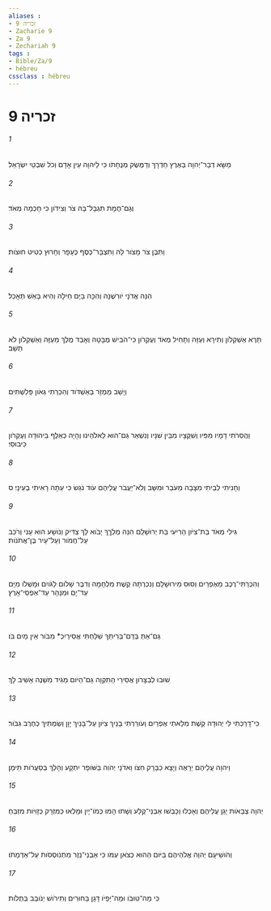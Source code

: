 ```yaml
---
aliases : 
- זכריה 9
- Zacharie 9
- Za 9
- Zechariah 9
tags : 
- Bible/Za/9
- hébreu
cssclass : hébreu
---
```


# זכריה 9

###### 1
מַשָּׂא דְבַר־יְהוָה בְּאֶרֶץ חַדְרָךְ וְדַמֶּשֶׂק מְנֻחָתֹו כִּי לַיהוָה עֵין אָדָם וְכֹל שִׁבְטֵי יִשְׂרָאֵל׃
###### 2
וְגַם־חֲמָת תִּגְבָּל־בָּהּ צֹר וְצִידֹון כִּי חָכְמָה מְאֹד׃
###### 3
וַתִּבֶן צֹר מָצֹור לָהּ וַתִּצְבָּר־כֶּסֶף כֶּעָפָר וְחָרוּץ כְּטִיט חוּצֹות׃
###### 4
הִנֵּה אֲדֹנָי יֹורִשֶׁנָּה וְהִכָּה בַיָּם חֵילָהּ וְהִיא בָּאֵשׁ תֵּאָכֵל׃
###### 5
תֵּרֶא אַשְׁקְלֹון וְתִירָא וְעַזָּה וְתָחִיל מְאֹד וְעֶקְרֹון כִּי־הֹבִישׁ מֶבָּטָהּ וְאָבַד מֶלֶךְ מֵעַזָּה וְאַשְׁקְלֹון לֹא תֵשֵׁב׃
###### 6
וְיָשַׁב מַמְזֵר בְּאַשְׁדֹּוד וְהִכְרַתִּי גְּאֹון פְּלִשְׁתִּים׃
###### 7
וַהֲסִרֹתִי דָמָיו מִפִּיו וְשִׁקֻּצָיו מִבֵּין שִׁנָּיו וְנִשְׁאַר גַּם־הוּא לֵאלֹהֵינוּ וְהָיָה כְּאַלֻּף בִּיהוּדָה וְעֶקְרֹון כִּיבוּסִי׃
###### 8
וְחָנִיתִי לְבֵיתִי מִצָּבָה מֵעֹבֵר וּמִשָּׁב וְלֹא־יַעֲבֹר עֲלֵיהֶם עֹוד נֹגֵשׂ כִּי עַתָּה רָאִיתִי בְעֵינָי׃ ס
###### 9
גִּילִי מְאֹד בַּת־צִיֹּון הָרִיעִי בַּת יְרוּשָׁלִַם הִנֵּה מַלְךֵּךְ יָבֹוא לָךְ צַדִּיק וְנֹושָׁע הוּא עָנִי וְרֹכֵב עַל־חֲמֹור וְעַל־עַיִר בֶּן־אֲתֹנֹות׃
###### 10
וְהִכְרַתִּי־רֶכֶב מֵאֶפְרַיִם וְסוּס מִירוּשָׁלִַם וְנִכְרְתָה קֶשֶׁת מִלְחָמָה וְדִבֶּר שָׁלֹום לַגֹּויִם וּמָשְׁלֹו מִיָּם עַד־יָם וּמִנָּהָר עַד־אַפְסֵי־אָרֶץ׃
###### 11
גַּם־אַתְּ בְּדַם־בְּרִיתֵךְ שִׁלַּחְתִּי אֲסִירַיִכְ* מִבֹּור אֵין מַיִם בֹּו׃
###### 12
שׁוּבוּ לְבִצָּרֹון אֲסִירֵי הַתִּקְוָה גַּם־הַיֹּום מַגִּיד מִשְׁנֶה אָשִׁיב לָךְ׃
###### 13
כִּי־דָרַכְתִּי לִי יְהוּדָה קֶשֶׁת מִלֵּאתִי אֶפְרַיִם וְעֹורַרְתִּי בָנַיִךְ צִיֹּון עַל־בָּנַיִךְ יָוָן וְשַׂמְתִּיךְ כְּחֶרֶב גִּבֹּור׃
###### 14
וַיהוָה עֲלֵיהֶם יֵרָאֶה וְיָצָא כַבָּרָק חִצֹּו וַאדֹנָי יְהֹוִה בַּשֹּׁופָר יִתְקָע וְהָלַךְ בְּסַעֲרֹות תֵּימָן׃
###### 15
יְהוָה צְבָאֹות יָגֵן עֲלֵיהֶם וְאָכְלוּ וְכָבְשׁוּ אַבְנֵי־קֶלַע וְשָׁתוּ הָמוּ כְּמֹו־יָיִן וּמָלְאוּ כַּמִּזְרָק כְּזָוִיֹּות מִזְבֵּחַ׃
###### 16
וְהֹושִׁיעָם יְהוָה אֱלֹהֵיהֶם בַּיֹּום הַהוּא כְּצֹאן עַמֹּו כִּי אַבְנֵי־נֵזֶר מִתְנֹוסְסֹות עַל־אַדְמָתֹו׃
###### 17
כִּי מַה־טּוּבֹו וּמַה־יָפְיֹו דָּגָן בַּחוּרִים וְתִירֹושׁ יְנֹובֵב בְּתֻלֹות׃

